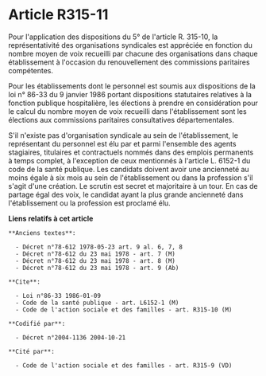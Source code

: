 # Article R315-11

Pour l'application des dispositions du 5° de l'article R. 315-10, la représentativité des organisations syndicales est
appréciée en fonction du nombre moyen de voix recueilli par chacune des organisations dans chaque établissement à l'occasion
du renouvellement des commissions paritaires compétentes.

Pour les établissements dont le personnel est soumis aux dispositions de la loi n° 86-33 du 9 janvier 1986 portant
dispositions statutaires relatives à la fonction publique hospitalière, les élections à prendre en considération pour le
calcul du nombre moyen de voix recueilli dans l'établissement sont les élections aux commissions paritaires consultatives
départementales.

S'il n'existe pas d'organisation syndicale au sein de l'établissement, le représentant du personnel est élu par et parmi
l'ensemble des agents stagiaires, titulaires et contractuels nommés dans des emplois permanents à temps complet, à
l'exception de ceux mentionnés à l'article L. 6152-1 du code de la santé publique. Les candidats doivent avoir une ancienneté
au moins égale à six mois au sein de l'établissement ou dans la profession s'il s'agit d'une création. Le scrutin est secret
et majoritaire à un tour. En cas de partage égal des voix, le candidat ayant la plus grande ancienneté dans l'établissement
ou la profession est proclamé élu.

**Liens relatifs à cet article**

	**Anciens textes**:

	  - Décret n°78-612 1978-05-23 art. 9 al. 6, 7, 8
	  - Décret n°78-612 du 23 mai 1978 - art. 7 (M)
	  - Décret n°78-612 du 23 mai 1978 - art. 8 (M)
	  - Décret n°78-612 du 23 mai 1978 - art. 9 (Ab)

	**Cite**:

	  - Loi n°86-33 1986-01-09
	  - Code de la santé publique - art. L6152-1 (M)
	  - Code de l'action sociale et des familles - art. R315-10 (M)

	**Codifié par**:

	  - Décret n°2004-1136 2004-10-21

	**Cité par**:

	  - Code de l'action sociale et des familles - art. R315-9 (VD)
